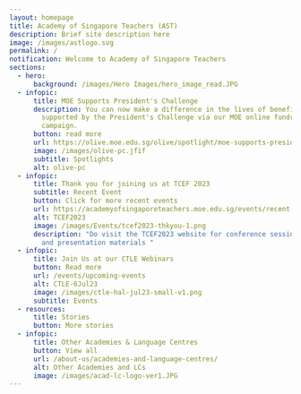 ```yaml
---
layout: homepage
title: Academy of Singapore Teachers (AST)
description: Brief site description here
image: /images/astlogo.svg
permalink: /
notification: Welcome to Academy of Singapore Teachers
sections:
  - hero:
      background: /images/Hero Images/hero_image_read.JPG
  - infopic:
      title: MOE Supports President's Challenge
      description: You can now make a difference in the lives of beneficiaries
        supported by the President's Challenge via our MOE online fundraising
        campaign.
      button: read more
      url: https://olive.moe.edu.sg/olive/spotlight/moe-supports-presidents-challenge-2023/
      image: /images/olive-pc.jfif
      subtitle: Spotlights
      alt: olive-pc
  - infopic:
      title: Thank you for joining us at TCEF 2023
      subtitle: Recent Event
      button: Click for more recent events
      url: https://academyofsingaporeteachers.moe.edu.sg/events/recent-events
      alt: TCEF2023
      image: /images/Events/tcef2023-thkyou-1.png
      description: "Do visit the TCEF2023 website for conference session recordings
        and presentation materials "
  - infopic:
      title: Join Us at our CTLE Webinars
      button: Read more
      url: /events/upcoming-events
      alt: CTLE-6Jul23
      image: /images/ctle-hal-jul23-small-v1.png
      subtitle: Events
  - resources:
      title: Stories
      button: More stories
  - infopic:
      title: Other Academies & Language Centres
      button: View all
      url: /about-us/academies-and-language-centres/
      alt: Other Academies and LCs
      image: /images/acad-lc-logo-ver1.JPG
---
```

